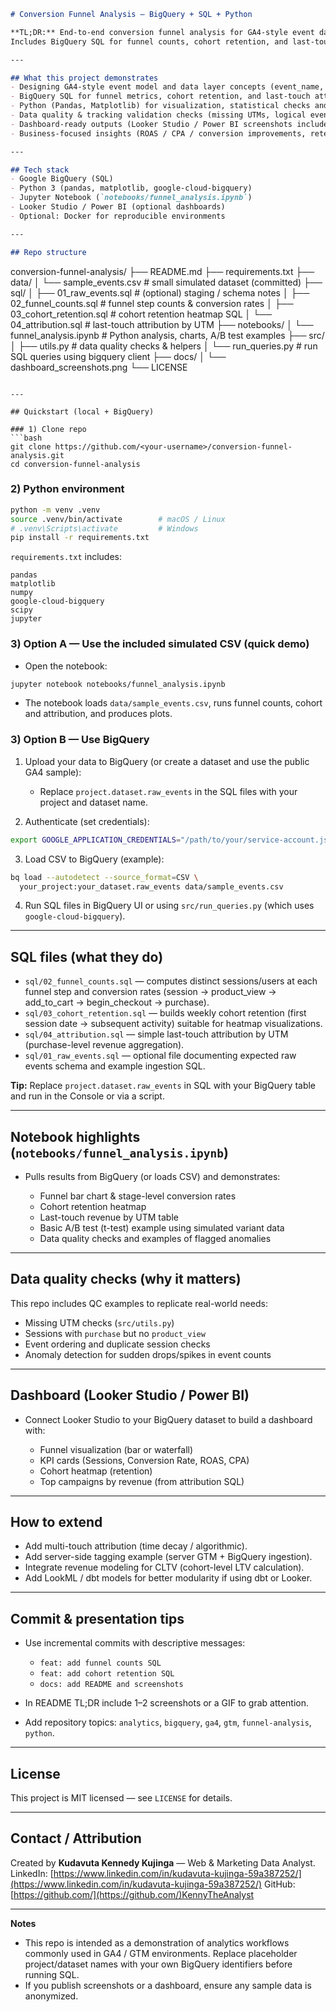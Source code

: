 
```markdown
# Conversion Funnel Analysis — BigQuery + SQL + Python

**TL;DR:** End-to-end conversion funnel analysis for GA4-style event data (Sessions → Product View → Add to Cart → Checkout → Purchase).  
Includes BigQuery SQL for funnel counts, cohort retention, and last-touch attribution; a reproducible Jupyter notebook for analysis & visualizations; and data quality checks to validate tracking. Ideal portfolio piece for Digital Marketing / Web Analytics roles (GTM, GA4, Looker Studio, Power BI).

---

## What this project demonstrates
- Designing GA4-style event model and data layer concepts (event_name, session_id, user_id, utm fields).  
- BigQuery SQL for funnel metrics, cohort retention, and last-touch attribution.  
- Python (Pandas, Matplotlib) for visualization, statistical checks and A/B test examples.  
- Data quality & tracking validation checks (missing UTMs, logical event sequence anomalies).  
- Dashboard-ready outputs (Looker Studio / Power BI screenshots included in `/docs`).  
- Business-focused insights (ROAS / CPA / conversion improvements, retention patterns).

---

## Tech stack
- Google BigQuery (SQL)  
- Python 3 (pandas, matplotlib, google-cloud-bigquery)  
- Jupyter Notebook (`notebooks/funnel_analysis.ipynb`)  
- Looker Studio / Power BI (optional dashboards)  
- Optional: Docker for reproducible environments

---

## Repo structure
```

conversion-funnel-analysis/
├── README.md
├── requirements.txt
├── data/
│   └── sample\_events.csv           # small simulated dataset (committed)
├── sql/
│   ├── 01\_raw\_events.sql           # (optional) staging / schema notes
│   ├── 02\_funnel\_counts.sql        # funnel step counts & conversion rates
│   ├── 03\_cohort\_retention.sql     # cohort retention heatmap SQL
│   └── 04\_attribution.sql          # last-touch attribution by UTM
├── notebooks/
│   └── funnel\_analysis.ipynb       # Python analysis, charts, A/B test examples
├── src/
│   ├── utils.py                    # data quality checks & helpers
│   └── run\_queries.py              # run SQL queries using bigquery client
├── docs/
│   └── dashboard\_screenshots.png
└── LICENSE

````

---

## Quickstart (local + BigQuery)

### 1) Clone repo
```bash
git clone https://github.com/<your-username>/conversion-funnel-analysis.git
cd conversion-funnel-analysis
````

### 2) Python environment

```bash
python -m venv .venv
source .venv/bin/activate        # macOS / Linux
# .venv\Scripts\activate         # Windows
pip install -r requirements.txt
```

`requirements.txt` includes:

```
pandas
matplotlib
numpy
google-cloud-bigquery
scipy
jupyter
```

### 3) Option A — Use the included simulated CSV (quick demo)

* Open the notebook:

```bash
jupyter notebook notebooks/funnel_analysis.ipynb
```

* The notebook loads `data/sample_events.csv`, runs funnel counts, cohort and attribution, and produces plots.

### 3) Option B — Use BigQuery

1. Upload your data to BigQuery (or create a dataset and use the public GA4 sample):

   * Replace `project.dataset.raw_events` in the SQL files with your project and dataset name.
2. Authenticate (set credentials):

```bash
export GOOGLE_APPLICATION_CREDENTIALS="/path/to/your/service-account.json"
```

3. Load CSV to BigQuery (example):

```bash
bq load --autodetect --source_format=CSV \
  your_project:your_dataset.raw_events data/sample_events.csv
```

4. Run SQL files in BigQuery UI or using `src/run_queries.py` (which uses `google-cloud-bigquery`).

---

## SQL files (what they do)

* `sql/02_funnel_counts.sql` — computes distinct sessions/users at each funnel step and conversion rates (session → product\_view → add\_to\_cart → begin\_checkout → purchase).
* `sql/03_cohort_retention.sql` — builds weekly cohort retention (first session date → subsequent activity) suitable for heatmap visualizations.
* `sql/04_attribution.sql` — simple last-touch attribution by UTM (purchase-level revenue aggregation).
* `sql/01_raw_events.sql` — optional file documenting expected raw events schema and example ingestion SQL.

**Tip:** Replace `project.dataset.raw_events` in SQL with your BigQuery table and run in the Console or via a script.

---

## Notebook highlights (`notebooks/funnel_analysis.ipynb`)

* Pulls results from BigQuery (or loads CSV) and demonstrates:

  * Funnel bar chart & stage-level conversion rates
  * Cohort retention heatmap
  * Last-touch revenue by UTM table
  * Basic A/B test (t-test) example using simulated variant data
  * Data quality checks and examples of flagged anomalies

---

## Data quality checks (why it matters)

This repo includes QC examples to replicate real-world needs:

* Missing UTM checks (`src/utils.py`)
* Sessions with `purchase` but no `product_view`
* Event ordering and duplicate session checks
* Anomaly detection for sudden drops/spikes in event counts


---

## Dashboard (Looker Studio / Power BI)

* Connect Looker Studio to your BigQuery dataset to build a dashboard with:

  * Funnel visualization (bar or waterfall)
  * KPI cards (Sessions, Conversion Rate, ROAS, CPA)
  * Cohort heatmap (retention)
  * Top campaigns by revenue (from attribution SQL)

---

## How to extend

* Add multi-touch attribution (time decay / algorithmic).
* Add server-side tagging example (server GTM + BigQuery ingestion).
* Integrate revenue modeling for CLTV (cohort-level LTV calculation).
* Add LookML / dbt models for better modularity if using dbt or Looker.

---

## Commit & presentation tips

* Use incremental commits with descriptive messages:

  * `feat: add funnel counts SQL`
  * `feat: add cohort retention SQL`
  * `docs: add README and screenshots`
* In README TL;DR include 1–2 screenshots or a GIF to grab attention.
* Add repository topics: `analytics`, `bigquery`, `ga4`, `gtm`, `funnel-analysis`, `python`.

---

## License

This project is MIT licensed — see `LICENSE` for details.

---

## Contact / Attribution

Created by **Kudavuta Kennedy Kujinga** — Web & Marketing Data Analyst.
LinkedIn: [https://www.linkedin.com/in/kudavuta-kujinga-59a387252/](https://www.linkedin.com/in/kudavuta-kujinga-59a387252/)
GitHub: [https://github.com/](https://github.com/)KennyTheAnalyst

---

**Notes**

* This repo is intended as a demonstration of analytics workflows commonly used in GA4 / GTM environments. Replace placeholder project/dataset names with your own BigQuery identifiers before running SQL.
* If you publish screenshots or a dashboard, ensure any sample data is anonymized.

```

